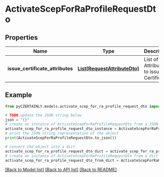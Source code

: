 # ActivateScepForRaProfileRequestDto


## Properties

Name | Type | Description | Notes
------------ | ------------- | ------------- | -------------
**issue_certificate_attributes** | [**List[RequestAttributeDto]**](RequestAttributeDto.md) | List of Attributes to issue Certificate | 

## Example

```python
from pyCZERTAINLY.models.activate_scep_for_ra_profile_request_dto import ActivateScepForRaProfileRequestDto

# TODO update the JSON string below
json = "{}"
# create an instance of ActivateScepForRaProfileRequestDto from a JSON string
activate_scep_for_ra_profile_request_dto_instance = ActivateScepForRaProfileRequestDto.from_json(json)
# print the JSON string representation of the object
print(ActivateScepForRaProfileRequestDto.to_json())

# convert the object into a dict
activate_scep_for_ra_profile_request_dto_dict = activate_scep_for_ra_profile_request_dto_instance.to_dict()
# create an instance of ActivateScepForRaProfileRequestDto from a dict
activate_scep_for_ra_profile_request_dto_from_dict = ActivateScepForRaProfileRequestDto.from_dict(activate_scep_for_ra_profile_request_dto_dict)
```
[[Back to Model list]](../README.md#documentation-for-models) [[Back to API list]](../README.md#documentation-for-api-endpoints) [[Back to README]](../README.md)


